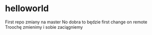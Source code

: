 # helloworld
First repo
zmiany na master
No dobra to będzie first change on remote
Troochę zmienimy i sobie zaciągniemy
